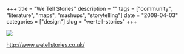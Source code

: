 +++
title = "We Tell Stories"
description = ""
tags = ["community", "literature", "maps", "mashups", "storytelling"]
date = "2008-04-03"
categories = ["design"]
slug = "we-tell-stories"
+++


 

  <div id="screens-thumbs" class="clearfix">
    <div class="txt-center" id="design-submission"><a href="http://www.wetellstories.co.uk/"><img id='bluga-thumbnail-1170' class='bluga-thumbnail large' src='//media.konigi.com/bluga/
wt47f4ea82e880b_0.jpg'/></a></div>  
  </div>   
<p><a href="http://www.wetellstories.co.uk/">http://www.wetellstories.co.uk/</a></p>





